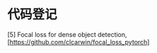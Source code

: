 # 代码登记

[5] Focal loss for dense object detection, [https://github.com/clcarwin/focal_loss_pytorch]
